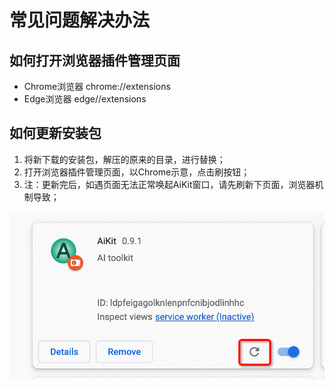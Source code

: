 # 常见问题解决办法

## 如何打开浏览器插件管理页面

- Chrome浏览器 chrome://extensions
- Edge浏览器 edge//extensions

## 如何更新安装包
1. 将新下载的安装包，解压的原来的目录，进行替换；
2. 打开浏览器插件管理页面，以Chrome示意，点击刷按钮；
3. 注：更新完后，如遇页面无法正常唤起AiKit窗口，请先刷新下页面，浏览器机制导致；

![img.png](./snaphost-upgrade-unpacked.png)
